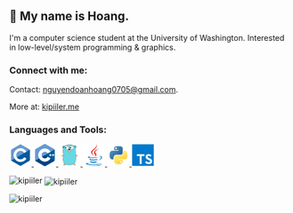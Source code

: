 ## 👋 My name is Hoang.

I'm a computer science student at the University of Washington. Interested in low-level/system programming & graphics.

<h3 align="left">Connect with me:</h3>

Contact: nguyendoanhoang0705@gmail.com.

More at: <a href="https://www.kipiiler.me/">kipiiler.me</a>

<p align="left">
</p>

<h3 align="left">Languages and Tools:</h3>
<p align="left"> <a href="https://www.cprogramming.com/" target="_blank" rel="noreferrer"> <img src="https://raw.githubusercontent.com/devicons/devicon/master/icons/c/c-original.svg" alt="c" width="40" height="40"/> </a> <a href="https://www.w3schools.com/cpp/" target="_blank" rel="noreferrer"> <img src="https://raw.githubusercontent.com/devicons/devicon/master/icons/cplusplus/cplusplus-original.svg" alt="cplusplus" width="40" height="40"/> </a> <a href="https://golang.org" target="_blank" rel="noreferrer"> <img src="https://raw.githubusercontent.com/devicons/devicon/master/icons/go/go-original.svg" alt="go" width="40" height="40"/> </a> <a href="https://www.java.com" target="_blank" rel="noreferrer"> <img src="https://raw.githubusercontent.com/devicons/devicon/master/icons/java/java-original.svg" alt="java" width="40" height="40"/> </a> <a href="https://www.python.org" target="_blank" rel="noreferrer"> <img src="https://raw.githubusercontent.com/devicons/devicon/master/icons/python/python-original.svg" alt="python" width="40" height="40"/> </a> <a href="https://www.typescriptlang.org/" target="_blank" rel="noreferrer"> <img src="https://raw.githubusercontent.com/devicons/devicon/master/icons/typescript/typescript-original.svg" alt="typescript" width="40" height="40"/> </a> </p>

<p><img align="left" src="https://github-readme-stats.vercel.app/api/top-langs?username=kipiiler&show_icons=true&locale=en&layout=compact&theme=transparent&hide_border=true" alt="kipiiler" /></p>

<p>&nbsp;<img align="center" src="https://github-readme-stats.vercel.app/api?username=kipiiler&hide_rank=true&theme=transparent&hide_border=true" alt="kipiiler" /></p>

<p align="left"> <img src="https://komarev.com/ghpvc/?username=kipiiler&label=Profile%20views&color=0e75b6&style=flat" alt="kipiiler" /> </p>
